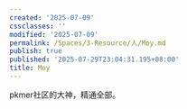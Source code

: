 ```yaml
---
created: '2025-07-09'
cssclasses: ''
modified: '2025-07-09'
permalink: /Spaces/3-Resource/人/Moy.md
publish: true
published: '2025-07-29T23:04:31.195+08:00'
title: Moy
---
```

pkmer社区的大神，精通全部。
